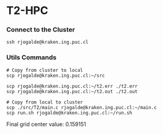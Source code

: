 # T2-HPC

### Connect to the Cluster
```shell
ssh rjogalde@kraken.ing.puc.cl
```

### Utils Commands
```shell
# Copy from cluster to local
scp rjogalde@kraken.ing.puc.cl:~/src

scp rjogalde@kraken.ing.puc.cl:~/t2.err ./t2.err
scp rjogalde@kraken.ing.puc.cl:~/t2.out ./t2.out

# Copy from local to cluster
scp ./src/T2/main.c rjogalde@kraken.ing.puc.cl:~/main.c
scp run.sh rjogalde@kraken.ing.puc.cl:~/run.sh
```

Final grid center value: 0.159151
